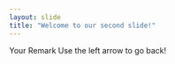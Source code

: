 ```yaml
---
layout: slide
title: "Welcome to our second slide!"
---
```

Your Remark
Use the left arrow to go back!

